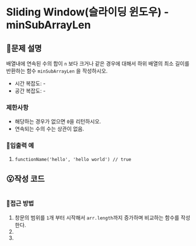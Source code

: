 # Sliding Window(슬라이딩 윈도우) - minSubArrayLen
## 🧐문제 설명
배열내에 연속된 수의 합이 `n` 보다 크거나 같은 경우에 대해서 하위 배열의 최소 길이를 반환하는 함수 `minSubArrayLen` 을 작성하시오.
* 시간 복잡도: -
* 공간 복잡도: -
### 제한사항
* 해당하는 경우가 없으면 `0`을 리턴하시오.
* 연속되는 수의 수는 상관이 없음.

### 💬입출력 예
1. `functionName('hello', 'hello world') // true`

## 😮작성 코드
```javascript

```

### 🤔접근 방법
1. 창문의 범위를 `1`개 부터 시작해서 `arr.length`까지 증가하며 비교하는 함수를 작성한다.
3. 
4. 
